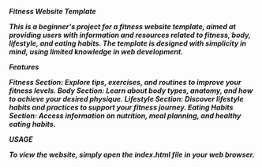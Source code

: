 <i><b>Fitness Website Template<i><b>


This is a beginner's project for a fitness website template, aimed at providing users with information and resources related to fitness, body, lifestyle, and eating habits. The template is designed with simplicity in mind, using limited knowledge in web development.

<i><b>Features<i><b>

Fitness Section: Explore tips, exercises, and routines to improve your fitness levels.
Body Section: Learn about body types, anatomy, and how to achieve your desired physique.
Lifestyle Section: Discover lifestyle habits and practices to support your fitness journey.
Eating Habits Section: Access information on nutrition, meal planning, and healthy eating habits.

<i><b>USAGE</b></i>

To view the website, simply open the index.html file in your web browser.
